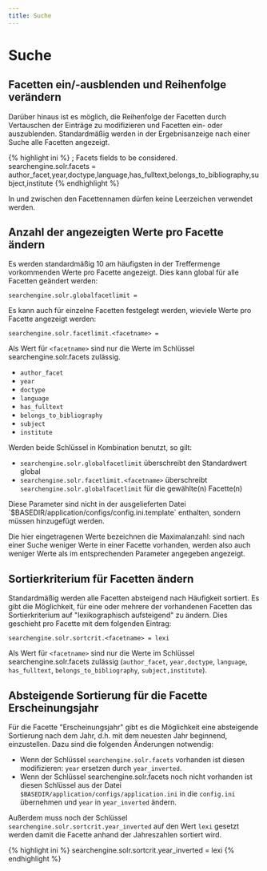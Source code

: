 ```yaml
---
title: Suche
---
```


# Suche

## Facetten ein/-ausblenden und Reihenfolge verändern

Darüber hinaus ist es möglich, die Reihenfolge der Facetten durch Vertauschen der Einträge zu
modifizieren und Facetten ein- oder auszublenden. Standardmäßig werden in der Ergebnisanzeige
nach einer Suche alle Facetten angezeigt.

{% highlight ini %}
; Facets fields to be considered.
searchengine.solr.facets = author_facet,year,doctype,language,has_fulltext,belongs_to_bibliography,subject,institute
{% endhighlight %}

<p class="warning">
In und zwischen den Facettennamen dürfen keine Leerzeichen verwendet werden.
</p>

## Anzahl der angezeigten Werte pro Facette ändern

Es werden standardmäßig 10 am häufigsten in der Treffermenge vorkommenden Werte pro Facette
angezeigt. Dies kann global für alle Facetten geändert werden:

    searchengine.solr.globalfacetlimit =

Es kann auch für einzelne Facetten festgelegt werden, wieviele Werte pro Facette angezeigt werden:

    searchengine.solr.facetlimit.<facetname> =

Als Wert für `<facetname>` sind nur die Werte im Schlüssel searchengine.solr.facets zulässig.

* `author_facet`
* `year`
* `doctype`
* `language`
* `has_fulltext`
* `belongs_to_bibliography`
* `subject`
* `institute`

Werden beide Schlüssel in Kombination benutzt, so gilt:

* `searchengine.solr.globalfacetlimit` überschreibt den Standardwert global
* `searchengine.solr.facetlimit.<facetname>` überschreibt
  `searchengine.solr.globalfacetlimit` für die gewählte(n) Facette(n)

<p class="note" markdown="1">
Diese Parameter sind nicht in der ausgelieferten Datei `$BASEDIR/application/configs/config.ini.template`
enthalten, sondern müssen hinzugefügt werden.
</p>

<p class="note">
Die hier eingetragenen Werte bezeichnen die Maximalanzahl: sind nach einer Suche weniger
Werte in einer Facette vorhanden, werden also auch weniger Werte als im entsprechenden
Parameter angegeben angezeigt.
</p>

## Sortierkriterium für Facetten ändern

Standardmäßig werden alle Facetten absteigend nach Häufigkeit sortiert. Es gibt die Möglichkeit, für
eine oder mehrere der vorhandenen Facetten das Sortierkriterium auf "lexikographisch aufsteigend"
zu ändern. Dies geschieht pro Facette mit dem folgenden Eintrag:

    searchengine.solr.sortcrit.<facetname> = lexi

Als Wert für `<facetname>` sind nur die Werte im Schlüssel searchengine.solr.facets zulässig
(`author_facet`, `year,doctype`, `language`, `has_fulltext`, `belongs_to_bibliography`, `subject,institute`).

## Absteigende Sortierung für die Facette Erscheinungsjahr

Für die Facette "Erscheinungsjahr" gibt es die Möglichkeit eine absteigende Sortierung nach dem
Jahr, d.h. mit dem neuesten Jahr beginnend, einzustellen. Dazu sind die folgenden Änderungen
notwendig:

* Wenn der Schlüssel `searchengine.solr.facets` vorhanden ist diesen modifizieren: `year`
  ersetzen durch `year_inverted`.
* Wenn der Schlüssel searchengine.solr.facets noch nicht vorhanden ist diesen Schlüssel aus
  der Datei `$BASEDIR/application/configs/application.ini` in die `config.ini` übernehmen
  und `year` in `year_inverted` ändern.

Außerdem muss noch der Schlüssel `searchengine.solr.sortcrit.year_inverted` auf
  den Wert `lexi` gesetzt werden damit die Facette anhand der Jahreszahlen sortiert wird.

{% highlight ini %}
searchengine.solr.sortcrit.year_inverted = lexi
{% endhighlight %}
